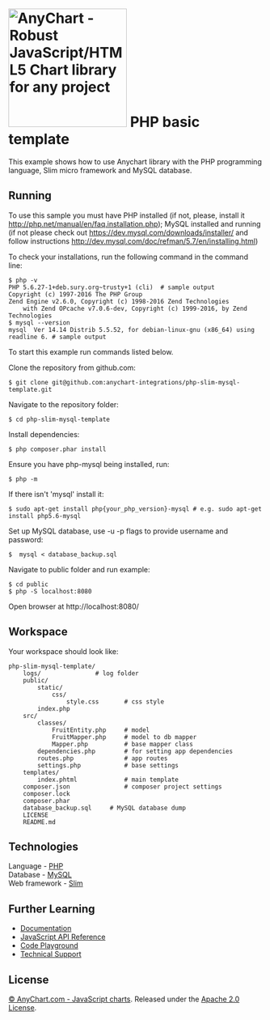 [<img src="https://cdn.anychart.com/images/logo-transparent-segoe.png?2" width="234px" alt="AnyChart - Robust JavaScript/HTML5 Chart library for any project">](https://anychart.com)
PHP basic template
=========================

This example shows how to use Anychart library with the PHP programming language, Slim micro framework and MySQL database.

## Running

To use this sample you must have PHP installed (if not, please, install it http://php.net/manual/en/faq.installation.php);
MySQL installed and running (if not please check out https://dev.mysql.com/downloads/installer/ and follow instructions http://dev.mysql.com/doc/refman/5.7/en/installing.html)

To check your installations, run the following command in the command line:
```
$ php -v
PHP 5.6.27-1+deb.sury.org~trusty+1 (cli)  # sample output
Copyright (c) 1997-2016 The PHP Group
Zend Engine v2.6.0, Copyright (c) 1998-2016 Zend Technologies
    with Zend OPcache v7.0.6-dev, Copyright (c) 1999-2016, by Zend Technologies
$ mysql --version
mysql  Ver 14.14 Distrib 5.5.52, for debian-linux-gnu (x86_64) using readline 6. # sample output
```

To start this example run commands listed below.

Clone the repository from github.com:
```
$ git clone git@github.com:anychart-integrations/php-slim-mysql-template.git
```

Navigate to the repository folder:
```
$ cd php-slim-mysql-template
```

Install dependencies:
```
$ php composer.phar install
```
Ensure you have php-mysql being installed, run:
```
$ php -m
```
If there isn't 'mysql' install it:
```
$ sudo apt-get install php{your_php_version}-mysql # e.g. sudo apt-get install php5.6-mysql
```

Set up MySQL database, use -u -p flags to provide username and password:
```
$  mysql < database_backup.sql
```

Navigate to public folder and run example:
```
$ cd public
$ php -S localhost:8080
```

Open browser at http://localhost:8080/

## Workspace
Your workspace should look like:
```
php-slim-mysql-template/
    logs/               # log folder
    public/
        static/
            css/
                style.css       # css style
        index.php
    src/
        classes/
            FruitEntity.php     # model
            FruitMapper.php     # model to db mapper
            Mapper.php          # base mapper class
        dependencies.php        # for setting app dependencies
        routes.php              # app routes
        settings.php            # base settings
    templates/
        index.phtml             # main template
    composer.json               # composer project settings
    composer.lock
    composer.phar
    database_backup.sql     # MySQL database dump
    LICENSE
    README.md
```

## Technologies
Language - [PHP](http://php.net)<br />
Database - [MySQL](https://www.mysql.com/)<br />
Web framework - [Slim](http://www.slimframework.com/)<br />

## Further Learning
* [Documentation](https://docs.anychart.com)
* [JavaScript API Reference](https://api.anychart.com)
* [Code Playground](https://playground.anychart.com)
* [Technical Support](https://anychart.com/support)

## License
[© AnyChart.com - JavaScript charts](http://www.anychart.com). Released under the [Apache 2.0 License](https://github.com/anychart-integrations/php-slim-mysql-template/blob/master/LICENSE).
